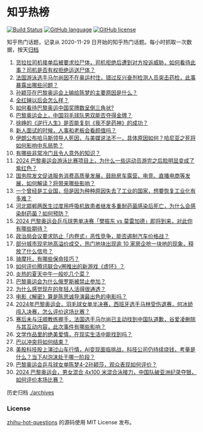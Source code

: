# 知乎热榜
[![Build Status](https://github.com/ToWeLong/zhihu-hot-questions/workflows/CI/badge.svg)](https://github.com/ToWeLong/zhihu-hot-questions/actions)
[![GitHub language](https://img.shields.io/badge/language-golang-orange.svg)](https://golang.org/)
[![GitHub license](https://img.shields.io/github/license/ToWeLong/zhihu-hot-questions)](https://github.com/ToWeLong/zhihu-hot-questions/blob/main/LICENSE)

知乎热门话题，记录从 2020-11-29 日开始的知乎热门话题。每小时抓取一次数据，按天[归档](./archives)

<!-- BEGIN -->

1. [货拉拉司机接单后被要求拉尸体，司机拒绝后遭到对方投诉威胁，如何看待此事？司机是否有权拒绝运送尸体？](https://www.zhihu.com/question/663333554)
1. [法国游泳选手马尔尚因不在奥运村住，错过反兴奋剂检测人员突击药检，此事暴露出哪些问题？](https://www.zhihu.com/question/663416496)
1. [孙颖莎在巴黎奥运会上输给陈梦的主要原因是什么？](https://www.zhihu.com/question/663404926)
1. [全红婵以后会怎么样？](https://www.zhihu.com/question/477732195)
1. [如何看待巴黎奥运中国奖牌数呈倒三角状?](https://www.zhihu.com/question/663247446)
1. [巴黎奥运会上，中国羽毛球队男双能否夺得金牌？](https://www.zhihu.com/question/662638905)
1. [徐峥的《逆行人生》是否能复刻《我不是药神》的成功？](https://www.zhihu.com/question/660916861)
1. [新人面试的时候，人事和老板会看颜值吗？](https://www.zhihu.com/question/663321345)
1. [伊朗公布哈马斯领导人死因，与美媒说法不一，具体原因如何？哈尼亚之死将如何影响中东局势？](https://www.zhihu.com/question/663421115)
1. [有哪些非常冷门且令人意外的知识？](https://www.zhihu.com/question/624741777)
1. [2024 巴黎奥运会游泳比赛项目上，为什么一些运动员游完之后脸明显变成了紫红色？](https://www.zhihu.com/question/663211221)
1. [国务院发文促进服务消费高质量发展，鼓励房车露营、电竞、直播电商等发展，如何解读？将带来哪些影响？](https://www.zhihu.com/question/663364422)
1. [一个曾经是工业国，但是因为种种原因失去了工业的国家，想要恢复工业化有多难？](https://www.zhihu.com/question/662128516)
1. [河北邯郸两医生过度用呼吸机致患者继发多重耐药菌感染后死亡，为什么会感染耐药菌？如何预防？](https://www.zhihu.com/question/663407669)
1. [2024 巴黎奥运会乒乓球男单决赛「樊振东 vs 莫雷加德」即将到来，对此你有哪些期待？](https://www.zhihu.com/question/663286454)
1. [政治局会议要求防止「内卷式」恶性竞争，能否遏制汽车价格战？](https://www.zhihu.com/question/663061453)
1. [部分城市现宅地高溢价成交，热门地块出现逾 10 家房企抢一块地的现象，释放了什么信号？](https://www.zhihu.com/question/663408981)
1. [骑摩托，有哪些保命技巧？](https://www.zhihu.com/question/488846791)
1. [如何评价腾讯联合v圈推出的新游戏《虚环》？](https://www.zhihu.com/question/663424250)
1. [炎热的夏天中午一般吃几个菜？](https://www.zhihu.com/question/661647356)
1. [巴黎奥运会为什么俄罗斯被禁止参加？](https://www.zhihu.com/question/663292031)
1. [为什么感觉现在的年轻人活得很通透？](https://www.zhihu.com/question/662893983)
1. [电影《解密》算是陈思诚导演最出色的电影吗？](https://www.zhihu.com/question/662969101)
1. [2024年巴黎奥运会，羽毛球女单半决赛，西班牙选手马林受伤退赛，何冰娇闯入决赛，怎么评价这场比赛？](https://www.zhihu.com/question/663425824)
1. [赛后未与汪顺教练握手，法国选手马尔尚已主动找到中国队道歉，谷爱凌删除与其互动内容，此次事件有哪些影响？](https://www.zhihu.com/question/663369924)
1. [文学作品里的绝美爱情，在现实生活中能找到吗？](https://www.zhihu.com/question/663193151)
1. [巴以冲突将如何结束？](https://www.zhihu.com/question/662878402)
1. [美股科技股上演过山车行情，AI变现面临挑战，科技公司仍持续烧钱，考量是什么？当下AI泡沫处于哪一阶段？](https://www.zhihu.com/question/663362876)
1. [巴黎奥运会乒乓球女单陈梦4-2孙颖莎，观众表现如何评价？](https://www.zhihu.com/question/663376080)
1. [2024 巴黎奥运会，男女混合 4x100 米混合泳接力，中国队破亚洲纪录夺银，如何评价本场比赛？](https://www.zhihu.com/question/663383230)

<!-- END -->

历史归档 [./archives](./archives)


### License
[zhihu-hot-questions](https://github.com/towelong/zhihu-hot-questions) 的源码使用 MIT License 发布。